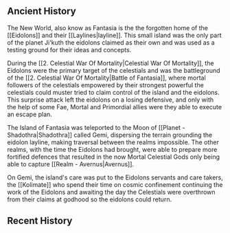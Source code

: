 ## Ancient History
The New World, also know as Fantasia is the the forgotten home of the [[Eidolons]] and their [[Laylines|layline]]. This small island was the only part of the planet Ji'kuth the eidolons claimed as their own and was used as a testing ground for their ideas and concepts.

During the [[2. Celestial War Of Mortality|Celestial War Of Mortality]], the Eidolons were the primary target of the celestials and was the battleground of the [[2. Celestial War Of Mortality|Battle of Fantasia]], where mortal followers of the celestials empowered by their strongest powerful the celestials could muster tried to claim control of the island and the eidolons. This surprise attack left the eidolons on a losing defensive, and only with the help of some Fae, Mortal and Primordial allies were they able to execute an escape plan. 

The Island of Fantasia was teleported to the Moon of [[Planet - Shadothra|Shadothra]] called Gemi, dispersing the terrain grounding the eidolon layline, making traversal between the realms impossible. The other realms, with the time the Eidolons had brought, were able to prepare more fortified defences that resulted in the now Mortal Celestial Gods only being able to capture [[Realm - Avernus|Avernus]].

On Gemi, the island's care was put to the Eidolons servants and care takers, the [[Kolimate]] who spend their time on cosmic confinement continuing the work of the Eidolons and awaiting the day the Celestials were overthrown from their claims at godhood so the eidolons could return. 


## Recent History

